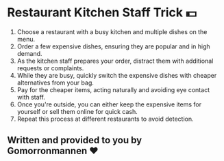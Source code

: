 # Restaurant Kitchen Staff Trick 💵

1. Choose a restaurant with a busy kitchen and multiple dishes on the menu.
2. Order a few expensive dishes, ensuring they are popular and in high demand.
3. As the kitchen staff prepares your order, distract them with additional requests or complaints.
4. While they are busy, quickly switch the expensive dishes with cheaper alternatives from your bag.
5. Pay for the cheaper items, acting naturally and avoiding eye contact with staff.
6. Once you're outside, you can either keep the expensive items for yourself or sell them online for quick cash.
7. Repeat this process at different restaurants to avoid detection.

## Written and provided to you by **Gomorronmannen** ❤️
